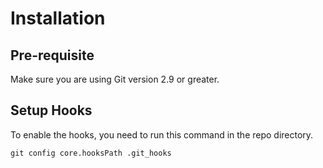 # Installation

## Pre-requisite

Make sure you are using Git version 2.9 or greater.

## Setup Hooks

To enable the hooks, you need to run this command in the repo directory.

`git config core.hooksPath .git_hooks`
